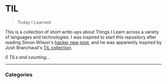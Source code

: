 # TIL
> Today I Learned

This is a collection of short write-ups about Things I Learn across a 
variety of languages and technologies. I was inspired to start this
repository after reading Simon Wilson's [hacker new post][1], and he was
apparently inspired by Josh Branchaud's [TIL collection][2].


_0 TILs and counting..._

---

### Categories


[1]: https://simonwillison.net/2020/Apr/20/self-rewriting-readme/
[2]: https://github.com/jbranchaud/til

